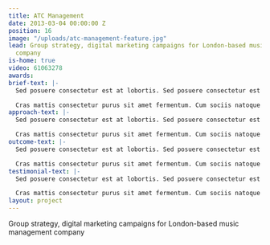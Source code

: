 ```yaml
---
title: ATC Management
date: 2013-03-04 00:00:00 Z
position: 16
image: "/uploads/atc-management-feature.jpg"
lead: Group strategy, digital marketing campaigns for London-based music management
  company
is-home: true
video: 61063278
awards: 
brief-text: |-
  Sed posuere consectetur est at lobortis. Sed posuere consectetur est at lobortis. Cum sociis natoque penatibus et magnis dis parturient montes, nascetur ridiculus mus. Cum sociis natoque penatibus et magnis dis parturient montes, nascetur ridiculus mus.

  Cras mattis consectetur purus sit amet fermentum. Cum sociis natoque penatibus et magnis dis parturient montes, nascetur ridiculus mus. Etiam porta sem malesuada magna mollis euismod. Donec sed odio dui. Donec sed odio dui.
approach-text: |-
  Sed posuere consectetur est at lobortis. Sed posuere consectetur est at lobortis. Cum sociis natoque penatibus et magnis dis parturient montes, nascetur ridiculus mus. Cum sociis natoque penatibus et magnis dis parturient montes, nascetur ridiculus mus.

  Cras mattis consectetur purus sit amet fermentum. Cum sociis natoque penatibus et magnis dis parturient montes, nascetur ridiculus mus. Etiam porta sem malesuada magna mollis euismod. Donec sed odio dui. Donec sed odio dui.
outcome-text: |-
  Sed posuere consectetur est at lobortis. Sed posuere consectetur est at lobortis. Cum sociis natoque penatibus et magnis dis parturient montes, nascetur ridiculus mus. Cum sociis natoque penatibus et magnis dis parturient montes, nascetur ridiculus mus.

  Cras mattis consectetur purus sit amet fermentum. Cum sociis natoque penatibus et magnis dis parturient montes, nascetur ridiculus mus. Etiam porta sem malesuada magna mollis euismod. Donec sed odio dui. Donec sed odio dui.
testimonial-text: |-
  Sed posuere consectetur est at lobortis. Sed posuere consectetur est at lobortis. Cum sociis natoque penatibus et magnis dis parturient montes, nascetur ridiculus mus. Cum sociis natoque penatibus et magnis dis parturient montes, nascetur ridiculus mus.

  Cras mattis consectetur purus sit amet fermentum. Cum sociis natoque penatibus et magnis dis parturient montes, nascetur ridiculus mus. Etiam porta sem malesuada magna mollis euismod. Donec sed odio dui. Donec sed odio dui.
layout: project
---
```


Group strategy, digital marketing campaigns for London-based music management company
